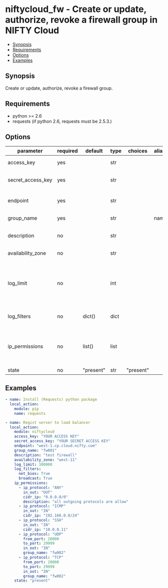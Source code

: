 # niftycloud_fw - Create or update, authorize, revoke a firewall group in NIFTY Cloud

* [Synopsis](#synopsis)
* [Requirements](#requirements)
* [Options](#options)
* [Examples](#examples)

## Synopsis

Create or update, authorize, revoke a firewall group.

## Requirements

* python >= 2.6
* requests (if python 2.6, requests must be 2.5.3.)

## Options

| parameter            | required | default    | type | choices   | aliases | comments                                                                                          |
|----------------------|----------|------------|------|-----------|---------|---------------------------------------------------------------------------------------------------|
| access_key           | yes      |            | str  |           |         | NIFTY Cloud API access key                                                                        |
| secret_access_key    | yes      |            | str  |           |         | NIFTY Cloud API secret access key                                                                 |
| endpoint             | yes      |            | str  |           |         | API endpoint of target region                                                                     |
| group_name           | yes      |            | str  |           | name    | Target firewall group ID                                                                          |
| description          | no       |            | str  |           |         | Description of target firewall group                                                              |
| availability_zone    | no       |            | str  |           |         | Availability zone                                                                                 |
| log_limit            | no       |            | int  |           |         | The upper limit number of logs to retain of communication rejected by the firewall settings rules |
| log_filters          | no       | dict()     | dict |           |         | Options for restrain broadcast logs                                                               |
| ip_permissions       | no       | list()     | list |           |         | List of rules that allows incoming or outgoing communication to resources                         |
| state                | no       | "present"  | str  | "present" |         | Goal status                                                                                       |

## Examples

```yaml
- name: Install (Requests) python package
  local_action:
    module: pip
    name: requests

- name: Regist server to load balancer
  local_action:
    module: niftycloud
    access_key: "YOUR ACCESS KEY"
    secret_access_key: "YOUR SECRET ACCESS KEY"
    endpoint: "west-1.cp.cloud.nifty.com"
    group_name: "fw001"
    description: "test firewall"
    availability_zone: "west-11"
    log_limit: 100000
    log_filters:
      net_bios: True
      broadcast: True
    ip_permissions:
      - ip_protocol: "ANY"
        in_out: "OUT"
        cidr_ip: "0.0.0.0/0"
        description: "all outgoing protocols are allow"
      - ip_protocol: "ICMP"
        in_out: "IN"
        cidr_ip: "192.168.0.0/24"
      - ip_protocol: "SSH"
        in_out: "IN"
        cidr_ip: "10.0.0.11"
      - ip_protocol: "UDP"
        from_port: 20000
        to_port: 29999
        in_out: "IN"
        group_name: "fw002"
      - ip_protocol: "TCP"
        from_port: 20000
        to_port: 29999
        in_out: "IN"
        group_name: "fw002"
    state: "present"
```
